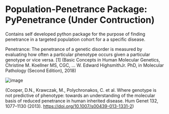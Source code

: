 # Population-Penetrance Package: PyPenetrance (Under Contruction)
Contains self developed python package for the purpose of finding penetrance in a targeted population cohort for a a specific disease.  

Penetrance: The penetrance of a genetic disorder is measured by evaluating how often a particular phenotype occurs given a particular genotype or vice versa. [1]
(Basic Concepts in Human Molecular Genetics, Christine M. Koellner MS, CGC, ... W. Edward HighsmithJr. PhD, in Molecular Pathology (Second Edition), 2018)


![image](https://github.com/user-attachments/assets/331fc1bb-cc53-4d47-a85f-7eb5efcdb3ee)

(Cooper, D.N., Krawczak, M., Polychronakos, C. et al. Where genotype is not predictive of phenotype: towards an understanding of the molecular basis of reduced penetrance in human inherited disease. Hum Genet 132, 1077–1130 (2013). https://doi.org/10.1007/s00439-013-1331-2)
